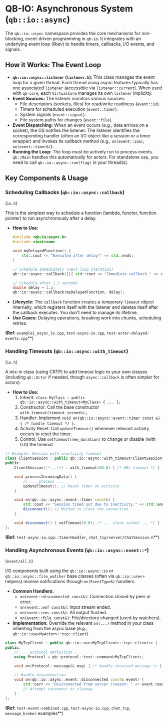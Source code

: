 # QB-IO: Asynchronous System (`qb::io::async`)

The `qb::io::async` namespace provides the core mechanisms for non-blocking, event-driven programming in `qb-io`. It integrates with an underlying event loop (libev) to handle timers, callbacks, I/O events, and signals.

## How it Works: The Event Loop

*   **`qb::io::async::listener` (`listener.h`):** This class manages the event loop for a given thread. Each thread using async features typically has one associated `listener` (accessible via `listener::current`). When used with `qb-core`, each `VirtualCore` manages its own `listener` implicitly.
*   **Event Sources:** The listener monitors various sources:
    *   File descriptors (sockets, files) for read/write readiness (`event::io`).
    *   Timers for scheduled execution (`event::timer`).
    *   System signals (`event::signal`).
    *   File system paths for changes (`event::file`).
*   **Event Dispatching:** When an event occurs (e.g., data arrives on a socket), the OS notifies the listener. The listener identifies the corresponding handler (often an I/O object like a session or a timer wrapper) and invokes its callback method (e.g., `on(event::io&)`, `on(event::timer&)`).
*   **Running the Loop:** The loop must be actively run to process events. `qb::Main` handles this automatically for actors. For standalone use, you need to call `qb::io::async::run(flag)` in your thread(s).

## Key Components & Usage

### Scheduling Callbacks (`qb::io::async::callback`)

(`io.h`)

This is the simplest way to schedule a function (lambda, functor, function pointer) to run asynchronously after a delay.

*   **How to Use:**
    ```cpp
    #include <qb/io/async.h>
    #include <iostream>

    void myDelayedFunction() {
        std::cout << "Executed after delay!" << std::endl;
    }

    // Schedule immediately (next loop iteration)
    qb::io::async::callback([]{ std::cout << "Immediate callback." << std::endl; });

    // Schedule after 1.2 seconds
    double delay = 1.2;
    qb::io::async::callback(myDelayedFunction, delay);
    ```
*   **Lifecycle:** The `callback` function creates a temporary `Timeout` object internally, which registers itself with the listener and deletes itself after the callback executes. You don't need to manage its lifetime.
*   **Use Cases:** Delaying operations, breaking work into chunks, scheduling retries.

**(Ref:** `example1_async_io.cpp`, `test-async-io.cpp`, `test-actor-delayed-events.cpp`**)

### Handling Timeouts (`qb::io::async::with_timeout`)

(`io.h`)

A mix-in class (using CRTP) to add timeout logic to your own classes (including `qb::Actor` if needed, though `async::callback` is often simpler for actors).

*   **How to Use:**
    1.  Inherit: `class MyClass : public qb::io::async::with_timeout<MyClass> { ... };`
    2.  Constructor: Call the base constructor `with_timeout(timeout_seconds);`.
    3.  Handler: Implement `void on(qb::io::async::event::timer const &) { /* handle timeout */ }`.
    4.  Activity Reset: Call `updateTimeout()` whenever relevant activity occurs to reset the timer.
    5.  Control: Use `setTimeout(new_duration)` to change or disable (with 0.0) the timeout.

```cpp
// Example: Session with inactivity timeout
class ClientSession : public qb::io::async::with_timeout<ClientSession>, /* other bases */ {
public:
    ClientSession(/*...*/) : with_timeout(60.0) { /* 60s timeout */ }

    void processIncomingData() {
        // ... process ...
        updateTimeout(); // Reset timer on activity
    }

    void on(qb::io::async::event::timer const&) {
        std::cout << "Session timed out due to inactivity." << std::endl;
        disconnect(); // Method to close the connection
    }

    void disconnect() { setTimeout(0.0); /* ... close socket ... */ }
};
```
**(Ref:** `test-async-io.cpp::TimerHandler`, `chat_tcp/server/ChatSession.h`**)

### Handling Asynchronous Events (`qb::io::async::event::*`)

(`event/all.h`)

I/O components built using the `qb::io::async::io` or `qb::io::async::file_watcher` base classes (often via `qb::io::use<>` helpers) receive notifications through `on(EventType&)` handlers.

*   **Common Handlers:**
    *   `on(event::disconnected const&)`: Connection closed by peer or error.
    *   `on(event::eof const&)`: Input stream ended.
    *   `on(event::eos const&)`: All output flushed.
    *   `on(event::file const&)`: File/directory changed (used by watchers).
*   **Implementation:** Override the relevant `on(...)` method in your class inheriting from the async base (e.g., `qb::io::use<MyActor>::tcp::client`).

```cpp
class MyTcpClient : public qb::io::use<MyTcpClient>::tcp::client<> {
public:
    // ... protocol definition ...
    using Protocol = qb::protocol::text::command<MyTcpClient>;

    void on(Protocol::message&& msg) { /* Handle received message */ }

    // Handle disconnection
    void on(qb::io::async::event::disconnected const& event) {
        std::cerr << "Disconnected from server (reason: " << event.reason << ")" << std::endl;
        // Attempt reconnect or cleanup
    }
};
```
**(Ref:** `test-event-combined.cpp`, `test-async-io.cpp`, `chat_tcp`, `message_broker` examples**) 